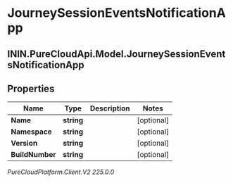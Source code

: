 # JourneySessionEventsNotificationApp

## ININ.PureCloudApi.Model.JourneySessionEventsNotificationApp

## Properties

|Name | Type | Description | Notes|
|------------ | ------------- | ------------- | -------------|
| **Name** | **string** |  | [optional] |
| **Namespace** | **string** |  | [optional] |
| **Version** | **string** |  | [optional] |
| **BuildNumber** | **string** |  | [optional] |



_PureCloudPlatform.Client.V2 225.0.0_
